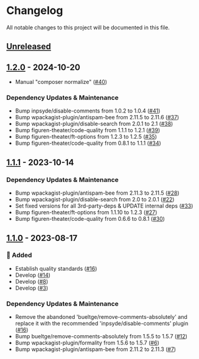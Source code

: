 # Changelog

All notable changes to this project will be documented in this file.

## [Unreleased](https://github.com/figuren-theater/ft-interactive/compare/1.2.0...HEAD)

## [1.2.0](https://github.com/figuren-theater/ft-interactive/compare/1.1.1...1.2.0) - 2024-10-20

- Manual "composer normalize" ([#40](https://github.com/figuren-theater/ft-interactive/pull/40))

### Dependency Updates & Maintenance

- Bump inpsyde/disable-comments from 1.0.2 to 1.0.4 ([#41](https://github.com/figuren-theater/ft-interactive/pull/41))
- Bump wpackagist-plugin/antispam-bee from 2.11.5 to 2.11.6 ([#37](https://github.com/figuren-theater/ft-interactive/pull/37))
- Bump wpackagist-plugin/disable-search from 2.0.1 to 2.1 ([#38](https://github.com/figuren-theater/ft-interactive/pull/38))
- Bump figuren-theater/code-quality from 1.1.1 to 1.2.1 ([#39](https://github.com/figuren-theater/ft-interactive/pull/39))
- Bump figuren-theater/ft-options from 1.2.3 to 1.2.5 ([#35](https://github.com/figuren-theater/ft-interactive/pull/35))
- Bump figuren-theater/code-quality from 0.8.1 to 1.1.1 ([#34](https://github.com/figuren-theater/ft-interactive/pull/34))

## [1.1.1](https://github.com/figuren-theater/ft-interactive/compare/1.1.0...1.1.1) - 2023-10-14

### Dependency Updates & Maintenance

- Bump wpackagist-plugin/antispam-bee from 2.11.3 to 2.11.5 ([#28](https://github.com/figuren-theater/ft-interactive/pull/28))
- Bump wpackagist-plugin/disable-search from 2.0 to 2.0.1 ([#22](https://github.com/figuren-theater/ft-interactive/pull/22))
- Set fixed versions for all 3rd-party-deps & UPDATE internal deps ([#33](https://github.com/figuren-theater/ft-interactive/pull/33))
- Bump figuren-theater/ft-options from 1.1.10 to 1.2.3 ([#27](https://github.com/figuren-theater/ft-interactive/pull/27))
- Bump figuren-theater/code-quality from 0.6.6 to 0.8.1 ([#30](https://github.com/figuren-theater/ft-interactive/pull/30))

## [1.1.0](https://github.com/figuren-theater/ft-interactive/compare/1.0.11...1.1.0) - 2023-08-17

### 🚀 Added

- Establish quality standards  ([#16](https://github.com/figuren-theater/ft-interactive/pull/16))
- Develop ([#14](https://github.com/figuren-theater/ft-interactive/pull/14))
- Develop ([#8](https://github.com/figuren-theater/ft-interactive/pull/8))
- Develop ([#3](https://github.com/figuren-theater/ft-interactive/pull/3))

### Dependency Updates & Maintenance

- Remove the abandoned 'bueltge/remove-comments-absolutely' and
  replace it with the recommended 'inpsyde/disable-comments' plugin ([#16](https://github.com/figuren-theater/ft-interactive/pull/16))
- Bump bueltge/remove-comments-absolutely from 1.5.5 to 1.5.7 ([#12](https://github.com/figuren-theater/ft-interactive/pull/12))
- Bump wpackagist-plugin/formality from 1.5.6 to 1.5.7 ([#6](https://github.com/figuren-theater/ft-interactive/pull/6))
- Bump wpackagist-plugin/antispam-bee from 2.11.2 to 2.11.3 ([#7](https://github.com/figuren-theater/ft-interactive/pull/7))
